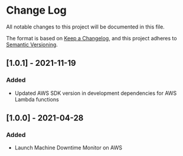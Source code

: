 # Change Log
All notable changes to this project will be documented in this file.

The format is based on [Keep a Changelog](https://keepachangelog.com/en/1.0.0/),
and this project adheres to [Semantic Versioning](https://semver.org/spec/v2.0.0.html).

## [1.0.1] - 2021-11-19
### Added
- Updated AWS SDK version in development dependencies for AWS Lambda functions

## [1.0.0] - 2021-04-28
### Added
- Launch Machine Downtime Monitor on AWS
